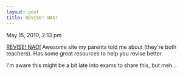 ```yaml
---
layout: post
title: REVISE! NAO!
---
```


May 15, 2010, 2:13 pm

[REVISE! NAO!](http://getrevising.co.uk/)
 Awesome site my parents told me about (they're both teachers). Has some great resources to help you revise better.

I'm aware this might be a bit late into exams to share this, but meh...
